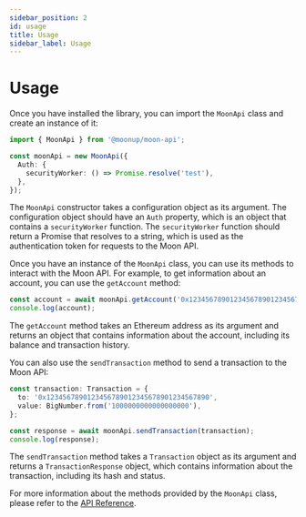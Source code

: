 ```yaml
---
sidebar_position: 2
id: usage
title: Usage
sidebar_label: Usage 
---
```


# Usage


Once you have installed the library, you can import the `MoonApi` class and create an instance of it:

```typescript
import { MoonApi } from '@moonup/moon-api';

const moonApi = new MoonApi({
  Auth: {
    securityWorker: () => Promise.resolve('test'),
  },
});
```

The `MoonApi` constructor takes a configuration object as its argument. The configuration object should have an `Auth` property, which is an object that contains a `securityWorker` function. The `securityWorker` function should return a Promise that resolves to a string, which is used as the authentication token for requests to the Moon API.

Once you have an instance of the `MoonApi` class, you can use its methods to interact with the Moon API. For example, to get information about an account, you can use the `getAccount` method:

```typescript
const account = await moonApi.getAccount('0x1234567890123456789012345678901234567890');
console.log(account);
```

The `getAccount` method takes an Ethereum address as its argument and returns an object that contains information about the account, including its balance and transaction history.

You can also use the `sendTransaction` method to send a transaction to the Moon API:

```typescript
const transaction: Transaction = {
  to: '0x1234567890123456789012345678901234567890',
  value: BigNumber.from('1000000000000000000'),
};

const response = await moonApi.sendTransaction(transaction);
console.log(response);
```

The `sendTransaction` method takes a `Transaction` object as its argument and returns a `TransactionResponse` object, which contains information about the transaction, including its hash and status.


For more information about the methods provided by the `MoonApi` class, please refer to the [API Reference](./api-reference.md).